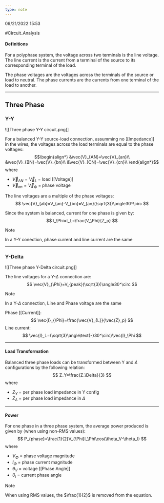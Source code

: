 ```yaml
---
type: note
---
```

09/21/2022 15:53

  #Circuit_Analysis 

#### Definitions
For a polyphase system, the voltage across two terminals is the line voltage. The line current is the current from a terminal of the source to its corresponding terminal of the load.

The phase voltages are the voltages across the terminals of the source or load to neutral. The phase currents are the currents from one terminal of the load to another. 

---

## Three Phase
### Y-Y

![[Three phase Y-Y circuit.png]]

For a balanced Y-Y source-load connection, assumming no [[Impedance]] in the wires, the voltages across the load terminals are equal to the phase voltages:
$$\begin{align*}
&\vec{V}_{AN}=\vec{V}_{an}\\
&\vec{V}_{BN}=\vec{V}_{bn}\\
&\vec{V}_{CN}=\vec{V}_{cn}\\
\end{align*}$$
where
- $\vec{V}_{AN}=\vec{V}_L$ = load [[Voltage]]
- $\vec{V}_{an}=\vec{V}_\Phi$ = phase voltage

The line voltages are a multiple of the phase voltages:
$$
\vec{V}_{ab}=V_{an}-V_{bn}=V_{an}(\sqrt{3})\angle30^\circ
$$

Since the system is balanced, current for one phase is given by:
$$
I_\Phi=I_L=\frac{V_\Phi}{Z_p}
$$
>[!note]
>In a Y-Y conection, phase current and line current are the same

---

### Y-Delta

![[Three phase Y-Delta circuit.png]]

The line voltages for a Y-$\Delta$ connection are:
$$
\vec{V}_{\Phi}=V_{peak}(\sqrt{3})\angle30^\circ
$$
>[!note]
>In a Y-$\Delta$ connection, Line and Phase voltage are the same


Phase [[Current]]:
$$
\vec{I}_{\Phi}=\frac{\vec{V}_{L}}{\vec{Z}_p}
$$
Line current:
$$
\vec{I}_L=(\sqrt{3}\angle\text{-}30^\circ)\vec{I}_\Phi
$$

---

#### Load Transformation
Balanced three phase loads can be transformed between Y and $\Delta$ configurations by the following relation:
$$
Z_Y=\frac{Z_\Delta}{3}
$$
where
- $Z_Y$ = per phase load impedance in Y config
- $Z_\Delta$ = per phase load impedance in $\Delta$

---

#### Power
For one phase in a three phase system, the average power produced is given by (when using non-RMS values):
$$
P_{phase}=\frac{1}{2}V_{\Phi}I_\Phi\cos(\theta_V-\theta_I)
$$
where
- $V_\Phi$ = phase voltage magnitude
- $I_\Phi$ = phase current magnitude
- $\theta_V$ = voltage [[Phase Angle]]
- $\theta_I$ = current phase angle

>[!note]
When using RMS values, the $\frac{1}{2}$ is removed from the equation.
